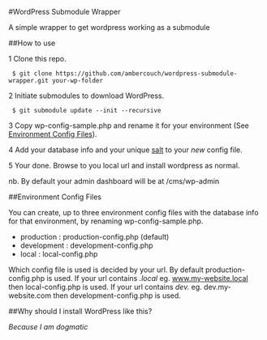 #WordPress Submodule Wrapper

A simple wrapper to get wordpress working as a submodule

##How to use

1 Clone this repo.

     $ git clone https://github.com/ambercouch/wordpress-submodule-wrapper.git your-wp-folder 

2 Initiate submodules to download WordPress.

     $ git submodule update --init --recursive

3 Copy wp-config-sample.php and rename it for your environment (See [Environment Config Files](#environment-config-files)).

4 Add your database info and your unique [salt](https://api.wordpress.org/secret-key/1.1/salt/)
to your *new* config file.

5 Your done. Browse to you local url and install wordpress as normal. 

nb. By default your admin dashboard will be at /cms/wp-admin

##Environment Config Files

You can create, up to three environment config files with the database info for 
that environment, by renaming wp-config-sample.php. 

- production : production-config.php (default)
- development : development-config.php
- local : local-config.php

Which config file is used is decided by your url. By default production-config.php 
is used. If your url contains *.local* eg. www.my-website.local then local-config.php
is used. If your url contains *dev.* eg. dev.my-website.com then development-config.php 
is used.

##Why should I install WordPress like this?

*Because I am dogmatic*